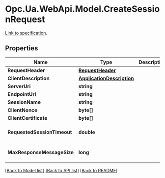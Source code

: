# Opc.Ua.WebApi.Model.CreateSessionRequest
[Link to specification](https://reference.opcfoundation.org/v105/Core/docs/Part4/5.7.2/#5.7.2.2).

## Properties

Name | Type | Description | Notes
------------ | ------------- | ------------- | -------------
**RequestHeader** | [**RequestHeader**](RequestHeader.md) |  | [optional] 
**ClientDescription** | [**ApplicationDescription**](ApplicationDescription.md) |  | [optional] 
**ServerUri** | **string** |  | [optional] 
**EndpointUrl** | **string** |  | [optional] 
**SessionName** | **string** |  | [optional] 
**ClientNonce** | **byte[]** |  | [optional] 
**ClientCertificate** | **byte[]** |  | [optional] 
**RequestedSessionTimeout** | **double** |  | [optional] [default to 0D]
**MaxResponseMessageSize** | **long** |  | [optional] [default to 0]

[[Back to Model list]](../README.md#documentation-for-models) [[Back to API list]](../README.md#documentation-for-api-endpoints) [[Back to README]](../README.md)

